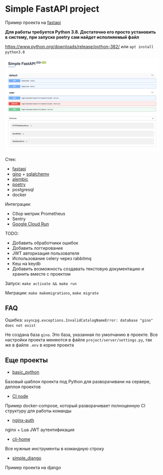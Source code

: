 # Simple FastAPI project

Пример проекта на [fastapi](https://github.com/tiangolo/fastapi)

**Для работы требуется Python 3.8. Достаточно его просто установить в систему, при запуске poetry сам найдет 
исполняемый файл**

https://www.python.org/downloads/release/python-382/ или `apt install python3.8`

![](docs/index.png)

Стек:

- [fastapi](https://github.com/tiangolo/fastapi)
- [gino](https://github.com/python-gino/gino) + [sqlalchemy](https://www.sqlalchemy.org/)
- [alembic](https://alembic.sqlalchemy.org/en/latest/)
- [poetry](https://github.com/python-poetry/poetry)
- postgresql
- docker

Интеграции:

- Сбор метрик Prometheus
- Sentry
- [Google Cloud Run](https://cloud.google.com/run)

TODO:

- Добавить обработчики ошибок
- Добавить логгирование
- JWT авторизация пользователя
- Использование celery через rabbitmq
- Кеш на keydb
- Добавить возможность создавать текстовую документацию и хранить вместе с проектом

Запуск: `make activate && make run`

Миграции: `make makemigrations`, `make migrate`


## FAQ

Ошибка: `asyncpg.exceptions.InvalidCatalogNameError: database "gino" does not exist`

Не создана база `gino`. Это база, указанная по умолчанию в проекте. 
Все настройки проекта меняются в файле `project/server/settings.py`, так же в файле `.env` в корне проекта

## Еще проекты

- [basic_python](https://github.com/p141592/basic_python)

Базовый шаблон проекта под Python для разворачивани на сервере, деплоя проектов

- [CI node](https://github.com/p141592/workspace_node)

Пример docker-compose, который разворачивает полноценную CI структуру для работы команды

- [nginx-auth](https://github.com/p141592/nginx-auth)

nginx + Lua JWT аутентификация

- [cli-home](https://github.com/p141592/cli-home)

Все нужные инструменты в командную строку

- [simple_django](https://github.com/p141592/simple_django)

Пример проекта на django